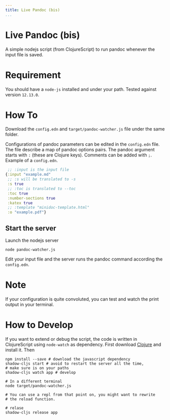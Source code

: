 ```yaml
---
title: Live Pandoc (bis)
...
```


# Live Pandoc (bis)

A simple nodejs script (from ClojureScript) to run pandoc whenever the input
file is saved.

# Requirement

You should have a `node-js` installed and under your path. Tested against
version `12.13.0`.

# How To

Download the `config.edn` and `target/pandoc-watcher.js` file under the same
folder.


Configurations of pandoc parameters can be edited in the `config.edn` file. The
file describe a map of pandoc options pairs. The pandoc argument starts with
`:` (these are Clojure keys). Comments can be added with `;`. Example of a
`config.edn`.

``` clojure
 ;; :input is the input file
{:input "example.md"
 ;; :s will be translated to -s
 :s true
 ;; :toc is translated to --toc
 :toc true
 :number-sections true
 :katex true
 ;; :template "minidoc-template.html"
 :o "example.pdf"}
```

## Start the server

Launch the nodejs server

``` shell
node pandoc-watcher.js
```

Edit your input file and the server runs the pandoc command according the
`config.edn`.

# Note

If your configuration is quite convoluted, you can test and watch the print
output in your terminal.

# How to Develop

If you want to extend or debug the script, the code is written in ClojureScript
using `node-watch` as dependency. First download
[Clojure](https://clojure.org/guides/getting_started) and install it. Then

``` shell
npm install --save # download the javascript dependency
shadow-cljs start # avoid to restart the server all the time,
# make sure is on your paths
shadow-cljs watch app # develop

# In a different terminal
node target/pandoc-watcher.js

# You can use a repl from that point on, you might want to rewrite
# the reload function.

# relase
shadow-cljs release app
```
